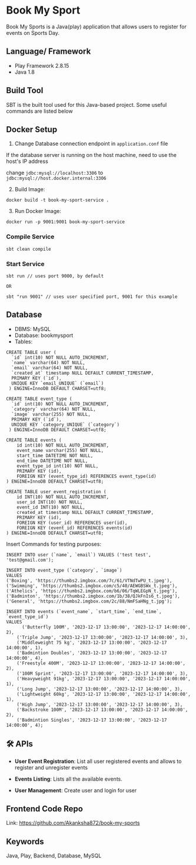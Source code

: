 # Book My Sport

Book My Sports is a Java(play) application that allows users to register for events on Sports Day.

## Language/ Framework

- Play Framework 2.8.15
- Java 1.8

## Build Tool

SBT is the built tool used for this Java-based project. Some useful commands are listed below


## Docker Setup
1. Change Database connection endpoint in `application.conf` file 


If the database server is running on the host machine, need to use the host's IP address


change `jdbc:mysql://localhost:3306` to `jdbc:mysql://host.docker.internal:3306`

2. Build Image:

`docker build -t book-my-sport-service .`

3. Run Docker Image:

`docker run -p 9001:9001 book-my-sport-service`

### Compile Service

```
sbt clean compile
```

### Start Service

```
sbt run // uses port 9000, by default

OR 

sbt "run 9001" // uses user specified port, 9001 for this example
```

## Database

- DBMS: MySQL
- Database: bookmysport
- Tables:

```
CREATE TABLE user (
  `id` int(10) NOT NULL AUTO_INCREMENT,
  `name` varchar(64) NOT NULL,
  `email` varchar(64) NOT NULL,
  `created_at` timestamp NULL DEFAULT CURRENT_TIMESTAMP,
  PRIMARY KEY (`id`),
  UNIQUE KEY `email_UNIQUE` (`email`)
 ) ENGINE=InnoDB DEFAULT CHARSET=utf8;
```

```
CREATE TABLE event_type (
  `id` int(10) NOT NULL AUTO_INCREMENT,
  `category` varchar(64) NOT NULL,
  `image` varchar(255) NOT NULL,
  PRIMARY KEY (`id`),
  UNIQUE KEY `category_UNIQUE` (`category`)
 ) ENGINE=InnoDB DEFAULT CHARSET=utf8;
```

```
CREATE TABLE events (
    id int(10) NOT NULL AUTO_INCREMENT,
    event_name varchar(255) NOT NULL,
    start_time DATETIME NOT NULL,
    end_time DATETIME NOT NULL,
    event_type_id int(10) NOT NULL,
    PRIMARY KEY (id),
    FOREIGN KEY (event_type_id) REFERENCES event_type(id)
) ENGINE=InnoDB DEFAULT CHARSET=utf8;
```

```
CREATE TABLE user_event_registration (
    id INT(10) NOT NULL AUTO_INCREMENT,
    user_id INT(10) NOT NULL,
    event_id INT(10) NOT NULL,
    created_at timestamp NULL DEFAULT CURRENT_TIMESTAMP,
    PRIMARY KEY (id),
    FOREIGN KEY (user_id) REFERENCES user(id),
    FOREIGN KEY (event_id) REFERENCES events(id)
) ENGINE=InnoDB DEFAULT CHARSET=utf8;
```


Insert Commands for testing purposes:
```
INSERT INTO user (`name`, `email`) VALUES ('test test', 'test@gmail.com');
```

```
INSERT INTO event_type (`category`, `image`)
VALUES 
('Boxing', 'https://thumbs2.imgbox.com/7c/61/VTNdTwPU_t.jpeg'),
('Swimming', 'https://thumbs2.imgbox.com/c5/40/AEWGBSWx_t.jpeg'),
('Athelics', 'https://thumbs2.imgbox.com/b6/06/TqWLEGpN_t.jpeg'),
('Badminton', 'https://thumbs2.imgbox.com/1b/38/QJkFnIs6_t.jpeg'),
('General', 'https://thumbs2.imgbox.com/2c/88/NmFSaHNg_t.jpg');
```

```
INSERT INTO events (`event_name`, `start_time`, `end_time`, `event_type_id`)
VALUES
	  ('Butterfly 100M', '2023-12-17 13:00:00', '2023-12-17 14:00:00', 2),
    ('Triple Jump', '2023-12-17 13:00:00', '2023-12-17 14:00:00', 3),
    ('Middleweight 75 kg', '2023-12-17 13:00:00', '2023-12-17 14:00:00', 1),
    ('Badmintion Doubles', '2023-12-17 13:00:00', '2023-12-17 14:00:00', 4),
    ('Freestyle 400M', '2023-12-17 13:00:00', '2023-12-17 14:00:00', 2),
    ('100M Sprint', '2023-12-17 13:00:00', '2023-12-17 14:00:00', 3),
    ('Heavyweight 91kg', '2023-12-17 13:00:00', '2023-12-17 14:00:00', 1),
    ('Long Jump', '2023-12-17 13:00:00', '2023-12-17 14:00:00', 3),
    ('Lightweight 60kg', '2023-12-17 13:00:00', '2023-12-17 14:00:00', 1),
    ('High Jump', '2023-12-17 13:00:00', '2023-12-17 14:00:00', 3),
    ('Backstroke 100M', '2023-12-17 13:00:00', '2023-12-17 14:00:00', 2),
    ('Badmintion Singles', '2023-12-17 13:00:00', '2023-12-17 14:00:00', 4);

```

## 🛠 APIs

- **User Event Registration**: List all user registered events and allows to register and unregister events

- **Events Listing**: Lists all the available events.

- **User Management**: Create user and login for user 


## Frontend Code Repo
Link: https://github.com/Akanksha872/book-my-sports


## Keywords

Java, Play, Backend, Database, MySQL